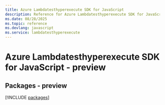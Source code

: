 ```yaml
---
title: Azure Lambdatesthyperexecute SDK for JavaScript
description: Reference for Azure Lambdatesthyperexecute SDK for JavaScript
ms.date: 08/28/2025
ms.topic: reference
ms.devlang: javascript
ms.service: lambdatesthyperexecute
---
```

# Azure Lambdatesthyperexecute SDK for JavaScript - preview
## Packages - preview
[!INCLUDE [packages](lambdatesthyperexecute-index.md)]